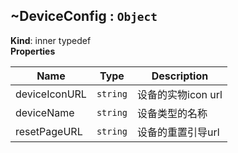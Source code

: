 <a name="module_miot/Device--module.exports..DeviceConfig"></a>

## ~DeviceConfig : <code>Object</code>
**Kind**: inner typedef  
**Properties**

| Name | Type | Description |
| --- | --- | --- |
| deviceIconURL | <code>string</code> | 设备的实物icon url |
| deviceName | <code>string</code> | 设备类型的名称 |
| resetPageURL | <code>string</code> | 设备的重置引导url |

